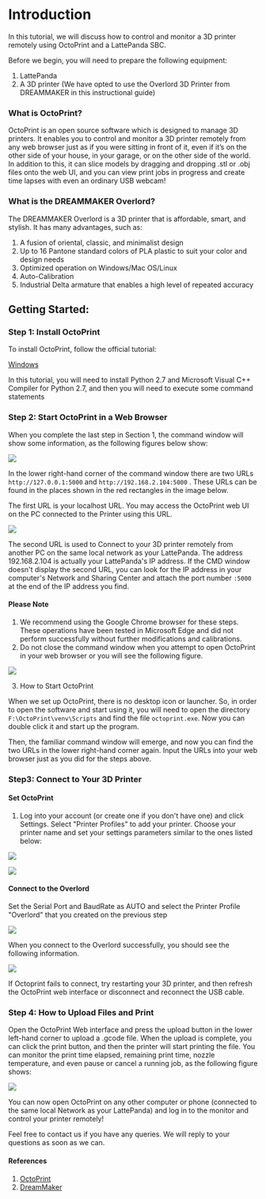 # Introduction

In this tutorial, we will discuss how to control and monitor a 3D printer remotely using OctoPrint and a LattePanda SBC.

Before we begin, you will need to prepare the following equipment:

1. LattePanda
2. A 3D printer (We have opted to use the Overlord 3D Printer from DREAMMAKER in this instructional guide)

### What is OctoPrint?

OctoPrint is an open source software which is designed to manage 3D printers. It enables you to control and monitor a 3D printer remotely from any web browser just as if you were sitting in front of it, even if it’s on the other side of your house, in your garage, or on the other side of the world. In addition to this, it can slice models by dragging and dropping .stl or .obj files onto the web UI, and you can view print jobs in progress and create time lapses with even an ordinary USB webcam!

### What is the DREAMMAKER Overlord?
The DREAMMAKER Overlord is a 3D printer that is affordable, smart, and stylish. It has many advantages, such as:

1. A fusion of oriental, classic, and minimalist design
2. Up to 16 Pantone standard colors of PLA plastic to suit your color and design needs
3. Optimized operation on Windows/Mac OS/Linux
4. Auto-Calibration
5. Industrial Delta armature that enables a high level of repeated accuracy

## Getting Started: 

### Step 1: Install OctoPrint
To install OctoPrint, follow the official tutorial:<BR>

[Windows](https://github.com/foosel/OctoPrint/wiki/Setup-on-Windows)

In this tutorial, you will need to install Python 2.7 and Microsoft Visual C++ Compiler for Python 2.7, and then you will need to execute some command statements

### Step 2: Start OctoPrint in a Web Browser
When you complete the last step in Section 1, the command window will show some information, as the following figures below show:

![](https://i.imgur.com/YWZ0woy.png)

In the lower right-hand corner of the command window there are two URLs `http://127.0.0.1:5000` and `http://192.168.2.104:5000` . These URLs can be found in the places shown in the red rectangles in the image below.

The first URL is your localhost URL. You may access the OctoPrint web UI on the PC connected to the Printer using this URL.

![](https://i.imgur.com/D1RD64p.png)

The second URL is used to Connect to your 3D printer remotely from another PC on the same local network as your LattePanda. The address 192.168.2.104 is actually your LattePanda's IP address. If the CMD window doesn't display the second URL, you can look for the IP address in your computer's Network and Sharing Center and attach the port number `:5000` at the end of the IP address you find.

#### Please Note
1. We recommend using the Google Chrome browser for these steps. These operations have been tested in Microsoft Edge and did not perform successfully without further modifications and calibrations.
2. Do not close the command window when you attempt to open OctoPrint in your web browser or you will see the following figure.

  ![](https://i.imgur.com/ixkedGO.png)

3. How to Start OctoPrint

When we set up OctoPrint, there is no desktop icon or launcher. So, in order to open the software and start using it, you will need to open the directory `F:\OctoPrint\venv\Scripts` and find the file `octoprint.exe`. Now you can double click it and start up the program.

Then, the familiar command window will emerge, and now you can find the two URLs in the lower right-hand corner again. Input the URLs into your web browser just as you did for the steps above.

### Step3: Connect to Your 3D Printer

#### Set OctoPrint

1. Log into your account (or create one if you don't have one) and click Settings. Select "Printer Profiles" to add your printer. Choose your printer name and set your settings parameters similar to the ones listed below:<BR>

![](https://i.imgur.com/SjgmwWD.png)

![](https://i.imgur.com/gyzZ1Zq.png)

#### Connect to the Overlord
Set the Serial Port and BaudRate as AUTO and select the Printer Profile "Overlord" that you created on the previous step

![](https://i.imgur.com/awBMEmn.png)

When you connect to the Overlord successfully, you should see the following information.

![](https://i.imgur.com/qpo1Cbv.png)

If Octoprint fails to connect, try restarting your 3D printer, and then refresh the OctoPrint web interface or disconnect and reconnect the USB cable.

### Step 4: How to Upload Files and Print

Open the OctoPrint Web interface and press the upload button in the lower left-hand corner to upload a .gcode file. When the upload is complete, you can click the print button, and then the printer will start printing the file. You can monitor the print time elapsed, remaining print time, nozzle temperature, and even pause or cancel a running job, as the following figure shows:

![](https://i.imgur.com/7M3bE7S.png)

You can now open OctoPrint on any other computer or phone (connected to the same local Network as your LattePanda) and log in to the  monitor and control your printer remotely!

Feel free to contact us if you have any queries. We will reply to your questions as soon as we can.

#### References
1. [OctoPrint](https://github.com/foosel/OctoPrint/wiki/Setup-on-Windows)
2. [DreamMaker](http://www.dreammaker.cc/)
